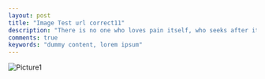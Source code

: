 ```yaml
---
layout: post
title: "Image Test url correct11"
description: "There is no one who loves pain itself, who seeks after it and wants to have it, simply because it is pain..."
comments: true
keywords: "dummy content, lorem ipsum"
---
```

![Picture1]("/assets/images/author.jpg"|8iiow.github.io/assets/images/author.jpg)




